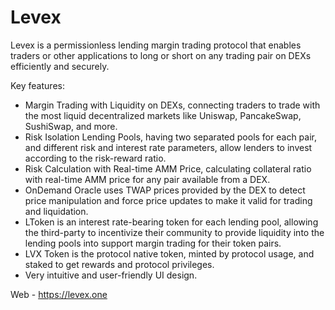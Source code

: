 
Levex
=================

Levex is a permissionless lending margin trading protocol that enables traders or other applications to long or short on any trading pair on DEXs efficiently and securely. 


Key features:

- Margin Trading with Liquidity on DEXs, connecting traders to trade with the most liquid decentralized markets like Uniswap, PancakeSwap, SushiSwap, and more.
- Risk Isolation Lending Pools, having two separated pools for each pair, and different risk and interest rate parameters, allow lenders to invest according to the risk-reward ratio.
- Risk Calculation with Real-time AMM Price, calculating collateral ratio with real-time AMM price for any pair available from a DEX.
- OnDemand Oracle uses TWAP prices provided by the DEX to detect price manipulation and force price updates to make it valid for trading and liquidation.
- LToken is an interest rate-bearing token for each lending pool, allowing the third-party to incentivize their community to provide liquidity into the lending pools into support margin trading for their token pairs.
- LVX Token is the protocol native token, minted by protocol usage, and staked to get rewards and protocol privileges.
- Very intuitive and user-friendly UI design.

Web - https://levex.one